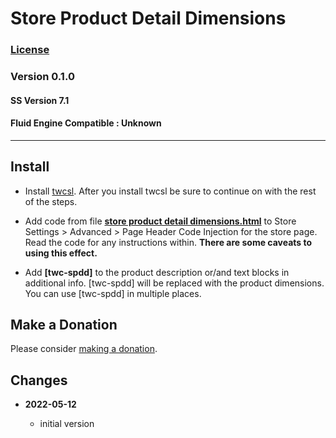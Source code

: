 # Store Product Detail Dimensions

### [License][99]

### Version 0.1.0

#### SS Version 7.1

#### Fluid Engine Compatible : Unknown

---

## Install

* Install [twcsl][1]. After you install twcsl be sure to continue on with the
  rest of the steps.
  
* Add code from file **[store product detail dimensions.html][2]** to
  Store Settings > Advanced > Page Header Code Injection for the store page.
  Read the code for any instructions within. **There are some caveats to using
  this effect.**
  
* Add **[twc-spdd]** to the product description or/and text blocks in additional
  info. [twc-spdd] will be replaced with the product dimensions. You can use
  [twc-spdd] in multiple places.

## Make a Donation

Please consider [making a donation][3].

## Changes

<!-- * **2022-05-10**

  * support for v7.1 product detail layouts
  * use twcsl
  * bumped version to 0.2.0
  -->
* **2022-05-12**

  * initial version

[1]: https://github.com/tomsWebConsulting/twcsl#install-options
[2]: store%20product%20detail%20dimensions.html#L1
[3]: https://github.com/tomsWebConsulting/twcsl#make-a-donation
[99]: https://github.com/tomsWebConsulting/twcsl/blob/main/LICENSE.txt#L1

